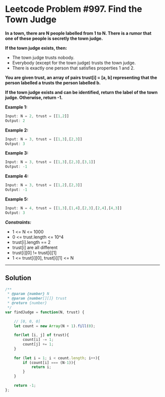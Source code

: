 # Leetcode Problem #997. Find the Town Judge

**In a town, there are N people labelled from 1 to N.  There is a rumor that one of these people is secretly the town judge.**

**If the town judge exists, then:**

- The town judge trusts nobody.
- Everybody (except for the town judge) trusts the town judge.
- There is exactly one person that satisfies properties 1 and 2.

**You are given trust, an array of pairs trust[i] = [a, b] representing that the person labelled a trusts the person labelled b.**

**If the town judge exists and can be identified, return the label of the town judge.  Otherwise, return -1.**

**Example 1:**

```javascript
Input: N = 2, trust = [[1,2]]
Output: 2
```

**Example 2:**

```javascript
Input: N = 3, trust = [[1,3],[2,3]]
Output: 3
```

**Example 3:**

```javascript
Input: N = 3, trust = [[1,3],[2,3],[3,1]]
Output: -1
```

**Example 4:**

```javascript
Input: N = 3, trust = [[1,2],[2,3]]
Output: -1
```

**Example 5:**

```javascript
Input: N = 4, trust = [[1,3],[1,4],[2,3],[2,4],[4,3]]
Output: 3
```

***Constraints:***

- 1 <= N <= 1000
- 0 <= trust.length <= 10^4
- trust[i].length == 2
- trust[i] are all different
- trust[i][0] != trust[i][1]
- 1 <= trust[i][0], trust[i][1] <= N

---

## Solution

```javascript
/**
 * @param {number} N
 * @param {number[][]} trust
 * @return {number}
 */
var findJudge = function(N, trust) {
    
    // [0, 0, 0]
    let count = new Array(N + 1).fill(0);
    
    for(let [i, j] of trust){
        count[i] -= 1;
        count[j] += 1;
    }
    
    for (let i = 1; i < count.length; i++){
        if (count[i] === (N-1)){
            return i;
        }
    }
    
    return -1;
};
```
